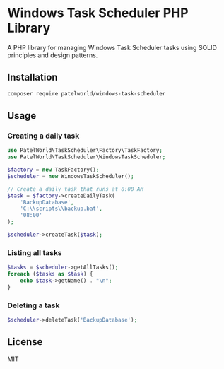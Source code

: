 # Windows Task Scheduler PHP Library

A PHP library for managing Windows Task Scheduler tasks using SOLID principles and design patterns.

## Installation

```bash
composer require patelworld/windows-task-scheduler
```

## Usage

### Creating a daily task

```php
use PatelWorld\TaskScheduler\Factory\TaskFactory;
use PatelWorld\TaskScheduler\WindowsTaskScheduler;

$factory = new TaskFactory();
$scheduler = new WindowsTaskScheduler();

// Create a daily task that runs at 8:00 AM
$task = $factory->createDailyTask(
    'BackupDatabase',
    'C:\\scripts\\backup.bat',
    '08:00'
);

$scheduler->createTask($task);
```

### Listing all tasks

```php
$tasks = $scheduler->getAllTasks();
foreach ($tasks as $task) {
    echo $task->getName() . "\n";
}
```

### Deleting a task

```php
$scheduler->deleteTask('BackupDatabase');
```

## License

MIT

